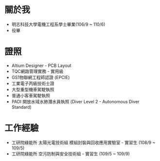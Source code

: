 # 關於我

- 明志科技大學電機工程系學士畢業(106/9 ~ 110/6)
- 役畢

# 證照

- Altium Designer - PCB Layout
- TQC網路管理實務 - 實用級
- GS1物聯網工程師認證 (EPCIE)
- 工業電子丙級技術士證
- 大型重型機車駕駛執照
- 普通小客車駕駛執照
- PADI 開放水域水肺潛水員執照 (Diver Level 2 - Autonomous Diver Standard)


# 工作經驗
- 工研院綠能所 太陽光電技術組 模組封裝與回收應用實驗室 - 實習生 (108/9 ~ 109/5)
- 工研院綠能所 空污防制與安全技術組 - 實習生 (109/5 ~ 109/9)
